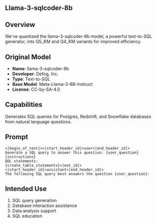 ## Llama-3-sqlcoder-8b

## Overview

We've quantized the llama-3-sqlcoder-8b model, a powerful text-to-SQL generator, into Q5_KM and Q4_KM variants for improved efficiency.

## Original Model

- **Name**: llama-3-sqlcoder-8b
- **Developer**: Defog, Inc.
- **Type**: Text-to-SQL
- **Base Model**: Meta-Llama-3-8B-Instruct
- **License**: CC-by-SA-4.0

## Capabilities

Generates SQL queries for Postgres, Redshift, and Snowflake databases from natural language questions.

## Prompt

```
<|begin_of_text|><|start_header_id|>user<|end_header_id|>
Generate a SQL query to answer this question: {user_question}
{instructions}
DDL statements:
{create_table_statements}<|eot_id|><|start_header_id|>assistant<|end_header_id|>
The following SQL query best answers the question {user_question}:
```

## Intended Use

1. SQL query generation
2. Database interaction assistance
3. Data analysis support
4. SQL education